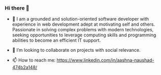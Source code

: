 ### Hi there 👋

<!--
**aashnanaushad/aashnanaushad** is a ✨ _special_ ✨ repository because its `README.md` (this file) appears on your GitHub profile.

Here are some ideas to get you started:
-->
- 🔭 I am a grounded and solution-oriented software developer with experience in web development adept at motivating self
and others. Passionate in solving complex problems with modern technologies, seeking opportunities to leverage
computing skills and programming abilities to become an efficient IT support.
<!-- 🌱 I’m currently learning ... -->
- 👯 I’m looking to collaborate on projects with social relevance.
<!-- 🤔 I’m looking for help with ...
- 💬 Ask me about ... -->
- 📫 How to reach me: https://www.linkedin.com/in/aashna-naushad-474b2a148/ 
<!--- 😄 Pronouns: ...
- ⚡ Fun fact: ...-->

